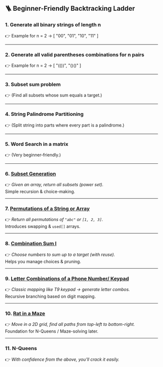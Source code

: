 ## 🪜 Beginner-Friendly Backtracking Ladder

### 1. Generate all binary strings of length n
👉 Example for n = 2 → [ "00", "01", "10", "11" ]

---

### 2. Generate all valid parentheses combinations for n pairs
👉 Example for n = 2 → [ "(())", "()()" ]

---

### 3. Subset sum problem
👉 (Find all subsets whose sum equals a target.)

---

### 4. String Palindrome Partitioning
👉 (Split string into parts where every part is a palindrome.)

---

### 5. Word Search in a matrix
👉 (Very beginner-friendly.)

---

### 6. [Subset Generation](https://github.com/harikrishnapanicker/LetsLearn/blob/main/BackTracking/SubsetGeneration.java)
👉 *Given an array, return all subsets (power set).*  
Simple recursion & choice-making.

---

### 7. [Permutations of a String or Array](https://github.com/harikrishnapanicker/LetsLearn/blob/main/BackTracking/Permutations.java)
👉 *Return all permutations of `"abc"` or `[1, 2, 3]`.*  
Introduces swapping & `used[]` arrays.

---

### 8. [Combination Sum I](https://github.com/harikrishnapanicker/LetsLearn/blob/main/BackTracking/CombinationSum.java)
👉 *Choose numbers to sum up to a target (with reuse).*  
Helps you manage choices & pruning.

---

### 9. [Letter Combinations of a Phone Number/ Keypad](https://github.com/harikrishnapanicker/LetsLearn/blob/main/BackTracking/Keypad.java)
👉 *Classic mapping like T9 keypad → generate letter combos.*  
Recursive branching based on digit mapping.

---

### 10. [Rat in a Maze](https://github.com/harikrishnapanicker/LetsLearn/blob/main/BackTracking/RatMaze.java)
👉 *Move in a 2D grid, find all paths from top-left to bottom-right.*  
Foundation for N-Queens / Maze-solving later.

---

### 11. N-Queens
👉 *With confidence from the above, you’ll crack it easily.*
